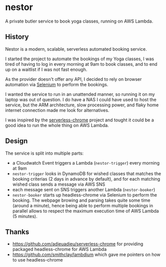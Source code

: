 # nestor
A private butler service to book yoga classes, running on AWS Lambda.

## History
Nestor is a modern, scalable, serverless automated booking service.

I started the project to automate the bookings of my Yoga classes, I was tired of having to log in every morning at 9am to book classes, and to end up on a waitlist if I was not fast enough.

As the provider doesn't offer any API, I decided to rely on browser automation via [Selenium](https://www.seleniumhq.org/) to perform the bookings.

I wanted the service to run in an unattended manner, so running it on my laptop was out of question. I do have a NAS I could have used to host the service, but the ARM architecture, slow processing power, and flaky home internet connection made me look for alternatives.

I was inspired by the [serverless-chrome](https://github.com/adieuadieu/serverless-chrome) project and tought it could be a good idea to run the whole thing on AWS Lambda.

## Design

The service is split into multiple parts:
* a Cloudwatch Event triggers a Lambda (`nestor-trigger`) every morning at 9am
* `nestor-trigger` looks in DynamoDB for wished classes that matches the booking criterias (2 days in advance by default), and for each matching wished class sends a message via AWS SNS
* each message sent on SNS triggers another Lambda (`nestor-booker`)
* `nestor-booker` starts up headless-chrome via Selenium to perform the booking. The webpage browing and parsing takes quite some time (around a minute), hence being able to perform multiple bookings in parallel allows to respect the maximum execution time of AWS Lambda (5 minutes).

## Thanks

* https://github.com/adieuadieu/serverless-chrome for providing packaged headless-chrome for AWS Lambda
* https://github.com/smithclay/lambdium which gave me pointers on how to use headless-chrome
